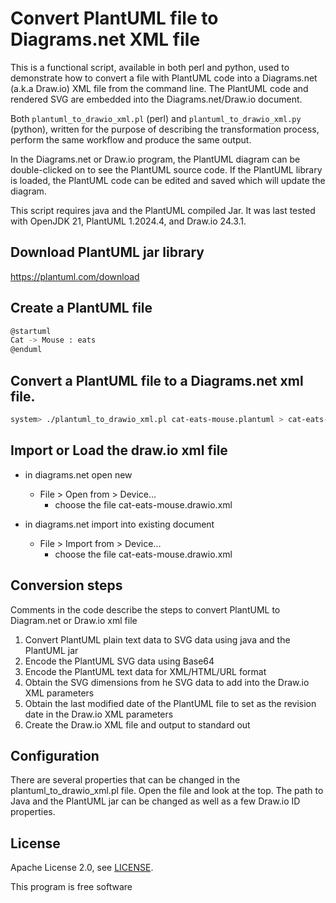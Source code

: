 # Convert PlantUML file to Diagrams.net XML file

This is a functional script, available in both perl and python, used to demonstrate how to convert a file with PlantUML code into a Diagrams.net (a.k.a Draw.io) XML file from the command line. The PlantUML code and rendered SVG are embedded into the Diagrams.net/Draw.io document.

Both `plantuml_to_drawio_xml.pl` (perl) and `plantuml_to_drawio_xml.py` (python), written for the purpose of describing the transformation process, perform the same workflow and produce the same output.

In the Diagrams.net or Draw.io program, the PlantUML diagram can be double-clicked on to see the PlantUML source code. If the PlantUML library is loaded, the PlantUML code can be edited and saved which will update the diagram.

This script requires java and the PlantUML compiled Jar. It was last tested with OpenJDK 21, PlantUML 1.2024.4, and Draw.io 24.3.1.

## Download PlantUML jar library

https://plantuml.com/download

## Create a PlantUML file

```bash
@startuml
Cat -> Mouse : eats
@enduml
```

## Convert a PlantUML file to a Diagrams.net xml file.

```bash
system> ./plantuml_to_drawio_xml.pl cat-eats-mouse.plantuml > cat-eats-mouse.drawio.xml
```

## Import or Load the draw.io xml file

* in diagrams.net open new
  * File > Open from > Device...
    * choose the file cat-eats-mouse.drawio.xml

* in diagrams.net import into existing document
  * File > Import from > Device...
    * choose the file cat-eats-mouse.drawio.xml

## Conversion steps

Comments in the code describe the steps to convert PlantUML to Diagram.net or Draw.io xml file

1. Convert PlantUML plain text data to SVG data using java and the PlantUML jar
1. Encode the PlantUML SVG data using Base64
1. Encode the PlantUML text data for XML/HTML/URL format
1. Obtain the SVG dimensions from he SVG data to add into the Draw.io XML parameters
1. Obtain the last modified date of the PlantUML file to set as the revision date in the Draw.io XML parameters
1. Create the Draw.io XML file and output to standard out

## Configuration

There are several properties that can be changed in the plantuml_to_drawio_xml.pl file. Open the file and look at the top. The path to Java and the PlantUML jar can be changed as well as a few Draw.io ID properties.

## License

Apache License 2.0, see [LICENSE](https://www.apache.org/licenses/LICENSE-2.0).

This program is free software
